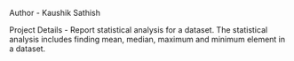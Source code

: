 Author - Kaushik Sathish

Project Details - Report statistical analysis for a dataset. The statistical analysis includes finding
mean, median, maximum and minimum element in a dataset.

